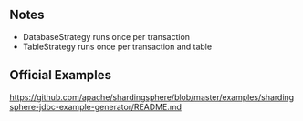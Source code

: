 ## Notes
* DatabaseStrategy runs once per transaction
* TableStrategy runs once per transaction and table

## Official Examples
https://github.com/apache/shardingsphere/blob/master/examples/shardingsphere-jdbc-example-generator/README.md
